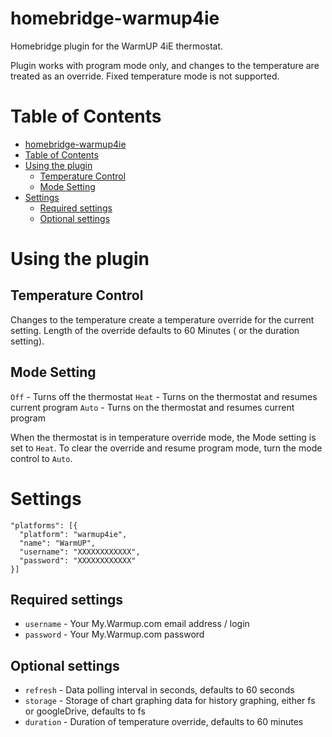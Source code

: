 # homebridge-warmup4ie

Homebridge plugin for the WarmUP 4iE thermostat.

Plugin works with program mode only, and changes to the temperature are treated as an override.  Fixed temperature mode is not supported.  

# Table of Contents

<!--ts-->
   * [homebridge-warmup4ie](#homebridge-warmup4ie)
   * [Table of Contents](#table-of-contents)
   * [Using the plugin](#using-the-plugin)
      * [Temperature Control](#temperature-control)
      * [Mode Setting](#mode-setting)
   * [Settings](#settings)
      * [Required settings](#required-settings)
      * [Optional settings](#optional-settings)

<!-- Added by: sgracey, at:  -->

<!--te-->

# Using the plugin

## Temperature Control

Changes to the temperature create a temperature override for the current setting.  Length of the override defaults to 60 Minutes ( or the duration setting).  

## Mode Setting

`Off` - Turns off the thermostat
`Heat` - Turns on the thermostat and resumes current program
`Auto` - Turns on the thermostat and resumes current program

When the thermostat is in temperature override mode, the Mode setting is set to `Heat`.  To clear the override and resume program mode, turn the mode control to `Auto`.

# Settings

```
"platforms": [{
  "platform": "warmup4ie",
  "name": "WarmUP",
  "username": "XXXXXXXXXXXX",
  "password": "XXXXXXXXXXXX"
}]
```

## Required settings

* `username` - Your My.Warmup.com email address / login
* `password` - Your My.Warmup.com password

## Optional settings

* `refresh` - Data polling interval in seconds, defaults to 60 seconds
* `storage` - Storage of chart graphing data for history graphing, either fs or googleDrive, defaults to fs
* `duration` - Duration of temperature override, defaults to 60 minutes
